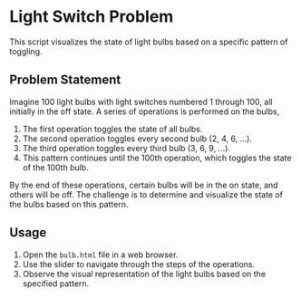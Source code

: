 # Light Switch Problem

This script visualizes the state of light bulbs based on a specific pattern of toggling.

## Problem Statement

Imagine 100 light bulbs with light switches numbered 1 through 100, all initially in the off state. A series of operations is performed on the bulbs,

1. The first operation toggles the state of all bulbs.
2. The second operation toggles every second bulb (2, 4, 6, ...).
3. The third operation toggles every third bulb (3, 6, 9, ...).
4. This pattern continues until the 100th operation, which toggles the state of the 100th bulb.

By the end of these operations, certain bulbs will be in the on state, and others will be off. The challenge is to determine and visualize the state of the bulbs based on this pattern.

## Usage

1. Open the `bulb.html` file in a web browser.
2. Use the slider to navigate through the steps of the operations.
3. Observe the visual representation of the light bulbs based on the specified pattern.
